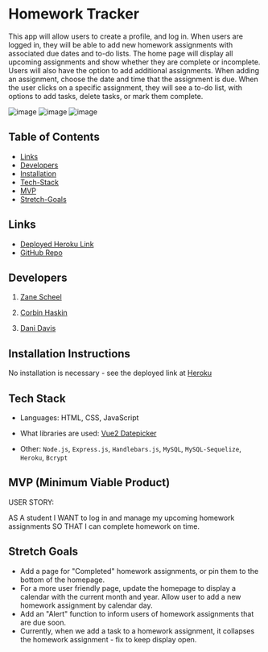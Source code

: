 # Homework Tracker

This app will allow users to create a profile, and log in. When users are logged in, they will be able to add new homework assignments with associated due dates and to-do lists. The home page will display all upcoming assignments and show whether they are complete or incomplete. Users will also have the option to add additional assignments. When adding an assignment, choose the date and time that the assignment is due. When the user clicks on a specific assignment, they will see a to-do list, with options to add tasks, delete tasks, or mark them complete.

![image](https://github.com/DaniDelia253/homework-tracker/blob/main/public/images/loginPage_screenshot.PNG)
![image](https://github.com/DaniDelia253/homework-tracker/blob/main/public/images/createHW_screenshot.PNG)
![image](https://github.com/DaniDelia253/homework-tracker/blob/main/public/images/addTask_screenshot.PNG)

## Table of Contents

- [Links](#links)
- [Developers](#developers)
- [Installation](#installation)
- [Tech-Stack](#tech-stack)
- [MVP](#mvp)
- [Stretch-Goals](#stretch-goals)

## Links

- [Deployed Heroku Link](https://quiet-island-37482.herokuapp.com/)
- [GitHub Repo](https://github.com/DaniDelia253/homework-tracker)

## Developers

1. [Zane Scheel](https://github.com/DerpVoltz)

2. [Corbin Haskin](https://github.com/CHaskin91)

3. [Dani Davis](https://github.com/DaniDelia253)

## Installation Instructions

No installation is necessary - see the deployed link at [Heroku](https://quiet-island-37482.herokuapp.com/)

## Tech Stack

- Languages: HTML, CSS, JavaScript

- What libraries are used: [Vue2 Datepicker](https://www.npmjs.com/package/vue2-datepicker)

- Other: `Node.js`, `Express.js`, `Handlebars.js`, `MySQL`, `MySQL-Sequelize`, `Heroku`, `Bcrypt`

## MVP (Minimum Viable Product)

USER STORY:

AS A student
I WANT to log in and manage my upcoming homework assignments
SO THAT I can complete homework on time.

## Stretch Goals

- Add a page for "Completed" homework assignments, or pin them to the bottom of the homepage.
- For a more user friendly page, update the homepage to display a calendar with the current month and year. Allow user to add a new homework assignment by calendar day.
- Add an "Alert" function to inform users of homework assignments that are due soon.
- Currently, when we add a task to a homework assignment, it collapses the homework assignment - fix to keep display open.
